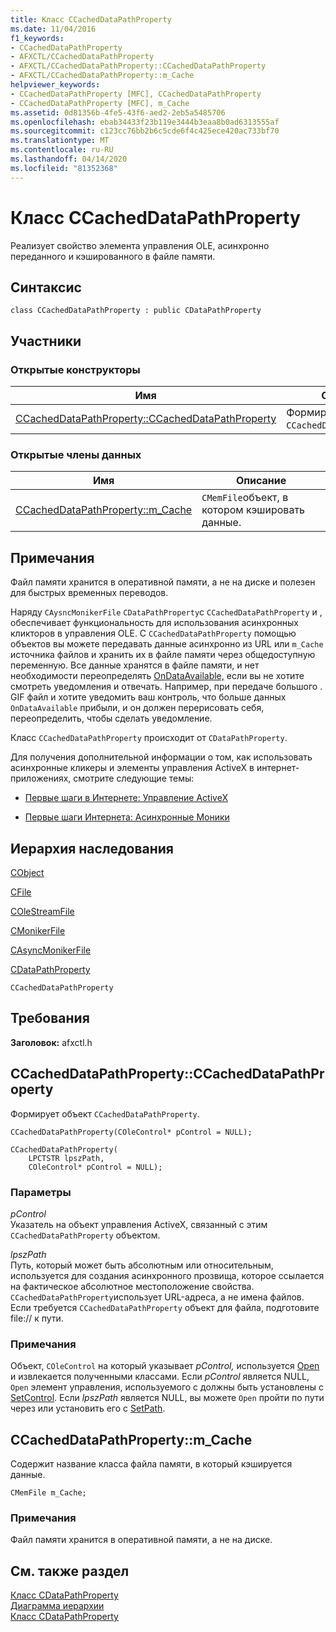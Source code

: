 ```yaml
---
title: Класс CCachedDataPathProperty
ms.date: 11/04/2016
f1_keywords:
- CCachedDataPathProperty
- AFXCTL/CCachedDataPathProperty
- AFXCTL/CCachedDataPathProperty::CCachedDataPathProperty
- AFXCTL/CCachedDataPathProperty::m_Cache
helpviewer_keywords:
- CCachedDataPathProperty [MFC], CCachedDataPathProperty
- CCachedDataPathProperty [MFC], m_Cache
ms.assetid: 0d81356b-4fe5-43f6-aed2-2eb5a5485706
ms.openlocfilehash: ebab34433f23b119e3444b3eaa8b0ad6313555af
ms.sourcegitcommit: c123cc76bb2b6c5cde6f4c425ece420ac733bf70
ms.translationtype: MT
ms.contentlocale: ru-RU
ms.lasthandoff: 04/14/2020
ms.locfileid: "81352368"
---
```

# <a name="ccacheddatapathproperty-class"></a>Класс CCachedDataPathProperty

Реализует свойство элемента управления OLE, асинхронно переданного и кэшированного в файле памяти.

## <a name="syntax"></a>Синтаксис

```
class CCachedDataPathProperty : public CDataPathProperty
```

## <a name="members"></a>Участники

### <a name="public-constructors"></a>Открытые конструкторы

|Имя|Описание|
|----------|-----------------|
|[CCachedDataPathProperty::CCachedDataPathProperty](#ccacheddatapathproperty)|Формирует объект `CCachedDataPathProperty`.|

### <a name="public-data-members"></a>Открытые члены данных

|Имя|Описание|
|----------|-----------------|
|[CCachedDataPathProperty::m_Cache](#m_cache)|`CMemFile`объект, в котором кэшировать данные.|

## <a name="remarks"></a>Примечания

Файл памяти хранится в оперативной памяти, а не на диске и полезен для быстрых временных переводов.

Наряду `CAysncMonikerFile` `CDataPathProperty`с `CCachedDataPathProperty` и , обеспечивает функциональность для использования асинхронных кликторов в управления OLE. С `CCachedDataPathProperty` помощью объектов вы можете передавать данные асинхронно из URL или `m_Cache` источника файлов и хранить их в файле памяти через общедоступную переменную. Все данные хранятся в файле памяти, и нет необходимости переопределять [OnDataAvailable,](../../mfc/reference/casyncmonikerfile-class.md#ondataavailable) если вы не хотите смотреть уведомления и отвечать. Например, при передаче большого . GIF файл и хотите уведомить ваш контроль, что больше данных `OnDataAvailable` прибыли, и он должен перерисовать себя, переопределить, чтобы сделать уведомление.

Класс `CCachedDataPathProperty` происходит от `CDataPathProperty`.

Для получения дополнительной информации о том, как использовать асинхронные кликеры и элементы управления ActiveX в интернет-приложениях, смотрите следующие темы:

- [Первые шаги в Интернете: Управление ActiveX](../../mfc/activex-controls-on-the-internet.md)

- [Первые шаги Интернета: Асинхронные Моники](../../mfc/asynchronous-monikers-on-the-internet.md)

## <a name="inheritance-hierarchy"></a>Иерархия наследования

[CObject](../../mfc/reference/cobject-class.md)

[CFile](../../mfc/reference/cfile-class.md)

[COleStreamFile](../../mfc/reference/colestreamfile-class.md)

[CMonikerFile](../../mfc/reference/cmonikerfile-class.md)

[CAsyncMonikerFile](../../mfc/reference/casyncmonikerfile-class.md)

[CDataPathProperty](../../mfc/reference/cdatapathproperty-class.md)

`CCachedDataPathProperty`

## <a name="requirements"></a>Требования

**Заголовок:** afxctl.h

## <a name="ccacheddatapathpropertyccacheddatapathproperty"></a><a name="ccacheddatapathproperty"></a>CCachedDataPathProperty::CCachedDataPathProperty

Формирует объект `CCachedDataPathProperty`.

```
CCachedDataPathProperty(COleControl* pControl = NULL);

CCachedDataPathProperty(
    LPCTSTR lpszPath,
    COleControl* pControl = NULL);
```

### <a name="parameters"></a>Параметры

*pControl*<br/>
Указатель на объект управления ActiveX, связанный с этим `CCachedDataPathProperty` объектом.

*lpszPath*<br/>
Путь, который может быть абсолютным или относительным, используется для создания асинхронного прозвища, которое ссылается на фактическое абсолютное местоположение свойства. `CCachedDataPathProperty`использует URL-адреса, а не имена файлов. Если требуется `CCachedDataPathProperty` объект для файла, подготовите file:// к пути.

### <a name="remarks"></a>Примечания

Объект, `COleControl` на который указывает *pControl,* используется [Open](../../mfc/reference/cdatapathproperty-class.md#open) и извлекается полученными классами. Если *pControl* является NULL, `Open` элемент управления, используемого с должны быть установлены с [SetControl](../../mfc/reference/cdatapathproperty-class.md#setcontrol). Если *lpszPath* является NULL, вы можете `Open` пройти по пути через или установить его с [SetPath](../../mfc/reference/cdatapathproperty-class.md#setpath).

## <a name="ccacheddatapathpropertym_cache"></a><a name="m_cache"></a>CCachedDataPathProperty::m_Cache

Содержит название класса файла памяти, в который кэшируется данные.

```
CMemFile m_Cache;
```

### <a name="remarks"></a>Примечания

Файл памяти хранится в оперативной памяти, а не на диске.

## <a name="see-also"></a>См. также раздел

[Класс CDataPathProperty](../../mfc/reference/cdatapathproperty-class.md)<br/>
[Диаграмма иерархии](../../mfc/hierarchy-chart.md)<br/>
[Класс CDataPathProperty](../../mfc/reference/cdatapathproperty-class.md)

